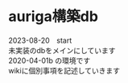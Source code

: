 # auriga構築db<br>
2023-08-20　start<br>
未実装のdbをメインにしています<br>
2020-04-01b の環境です<br>
wikiに個別事項を記述していきます<br>
